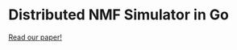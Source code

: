 # Distributed NMF Simulator in Go
[Read our paper!](https://drive.google.com/file/d/1kznBJdvX0p84r6XlOeYUzX8M3-ctAyb0/view?usp=sharing)
